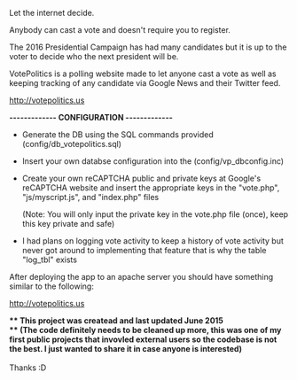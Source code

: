 Let the internet decide.

Anybody can cast a vote and doesn't require you to register.

The 2016 Presidential Campaign has had many candidates but it is up to the voter to decide who the next president will be.

VotePolitics is a polling website made to let anyone cast a vote as well as keeping tracking of any candidate via Google News and their Twitter feed.

http://votepolitics.us

<b>------------- CONFIGURATION -------------</b><br>

- Generate the DB using the SQL commands provided (config/db_votepolitics.sql)
- Insert your own databse configuration into the (config/vp_dbconfig.inc)
- Create your own reCAPTCHA public and private keys at Google's reCAPTCHA website and insert the appropriate keys
  in the "vote.php", "js/myscript.js", and "index.php" files

  (Note: You will only input the private key in the vote.php file (once), keep this key private and safe)

* I had plans on logging vote activity to keep a history of vote activity but never got around to implementing that feature that is why the table "log_tbl" exists

After deploying the app to an apache server you should have something similar to the following:

http://votepolitics.us

<b>** This project was createad and last updated June 2015 </b><br>
<b>** (The code definitely needs to be cleaned up more, this was one of my first public projects that invovled external users so the codebase is not the best. I just wanted to share it in case anyone is interested)
</b><br><br>
Thanks :D
